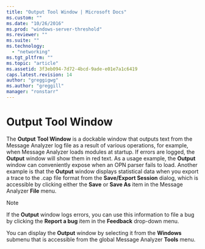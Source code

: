 ```yaml
---
title: "Output Tool Window | Microsoft Docs"
ms.custom: ""
ms.date: "10/26/2016"
ms.prod: "windows-server-threshold"
ms.reviewer: ""
ms.suite: ""
ms.technology: 
  - "networking"
ms.tgt_pltfrm: ""
ms.topic: "article"
ms.assetid: 3f3eb094-7d72-4bcd-9ade-e01e7a1c6419
caps.latest.revision: 14
author: "greggigwg"
ms.author: "greggill"
manager: "ronstarr"
---
```

# Output Tool Window
The **Output** **Tool Window** is a dockable window that outputs text from the Message Analyzer log file as a result of various operations, for example, when Message Analyzer loads modules at startup. If errors are logged, the **Output** window will show them in red text. As a usage example, the **Output** window can conveniently expose when an OPN parser fails to load. Another example is that the **Output** window displays statistical data when you export a trace to the .cap file format from the **Save/Export Session** dialog, which is accessible by clicking either the **Save** or **Save As** item in the Message Analyzer **File** menu.  
  
> [!NOTE]
>  If the **Output** window logs errors, you can use this information to file a bug by clicking the **Report a bug** item in the **Feedback** drop-down menu.  
  
 You can display the **Output** window by selecting it from the **Windows** submenu that is accessible from the global Message Analyzer **Tools** menu.